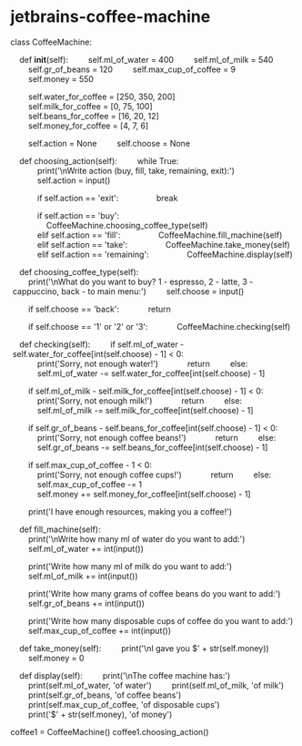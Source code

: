 # jetbrains-coffee-machine

class CoffeeMachine:

    def __init__(self):
        self.ml_of_water = 400
        self.ml_of_milk = 540
        self.gr_of_beans = 120
        self.max_cup_of_coffee = 9
        self.money = 550

        self.water_for_coffee = [250, 350, 200]
        self.milk_for_coffee = [0, 75, 100]
        self.beans_for_coffee = [16, 20, 12]
        self.money_for_coffee = [4, 7, 6]

        self.action = None
        self.choose = None

    def choosing_action(self):
        while True:
            print('\nWrite action (buy, fill, take, remaining, exit):')
            self.action = input()

            if self.action == 'exit':
                break

            if self.action == 'buy':
                CoffeeMachine.choosing_coffee_type(self)
            elif self.action == 'fill':
                CoffeeMachine.fill_machine(self)
            elif self.action == 'take':
                CoffeeMachine.take_money(self)
            elif self.action == 'remaining':
                CoffeeMachine.display(self)

    def choosing_coffee_type(self):
        print('\nWhat do you want to buy? 1 - espresso, 2 - latte, 3 - cappuccino, back - to main menu:')
        self.choose = input()

        if self.choose == 'back':
            return

        if self.choose == '1' or '2' or '3':
            CoffeeMachine.checking(self)

    def checking(self):
        if self.ml_of_water - self.water_for_coffee[int(self.choose) - 1] < 0:
            print('Sorry, not enough water!')
            return
        else:
            self.ml_of_water -= self.water_for_coffee[int(self.choose) - 1]

        if self.ml_of_milk - self.milk_for_coffee[int(self.choose) - 1] < 0:
            print('Sorry, not enough milk!')
            return
        else:
            self.ml_of_milk -= self.milk_for_coffee[int(self.choose) - 1]

        if self.gr_of_beans - self.beans_for_coffee[int(self.choose) - 1] < 0:
            print('Sorry, not enough coffee beans!')
            return
        else:
            self.gr_of_beans -= self.beans_for_coffee[int(self.choose) - 1]

        if self.max_cup_of_coffee - 1 < 0:
            print('Sorry, not enough coffee cups!')
            return
        else:
            self.max_cup_of_coffee -= 1
            self.money += self.money_for_coffee[int(self.choose) - 1]

        print('I have enough resources, making you a coffee!')

    def fill_machine(self):
        print('\nWrite how many ml of water do you want to add:')
        self.ml_of_water += int(input())

        print('Write how many ml of milk do you want to add:')
        self.ml_of_milk += int(input())

        print('Write how many grams of coffee beans do you want to add:')
        self.gr_of_beans += int(input())

        print('Write how many disposable cups of coffee do you want to add:')
        self.max_cup_of_coffee += int(input())

    def take_money(self):
        print('\nI gave you $' + str(self.money))
        self.money = 0

    def display(self):
        print('\nThe coffee machine has:')
        print(self.ml_of_water, 'of water')
        print(self.ml_of_milk, 'of milk')
        print(self.gr_of_beans, 'of coffee beans')
        print(self.max_cup_of_coffee, 'of disposable cups')
        print('$' + str(self.money), 'of money')

coffee1 = CoffeeMachine()
coffee1.choosing_action()
